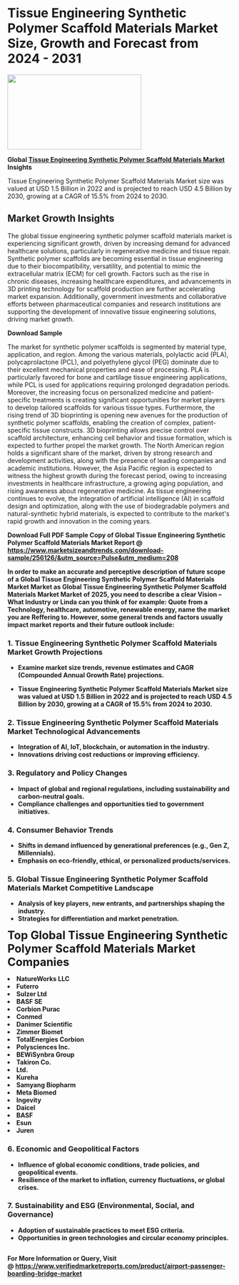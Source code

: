 <H1>Tissue Engineering Synthetic Polymer Scaffold Materials Market Size, Growth and Forecast from 2024 - 2031</H1><img class="aligncenter size-medium wp-image-584254" src="https://thirdeyenews.in/wp-content/uploads/2024/09/Global-Market-Research-300x168.jpeg" alt="" width="300" height="168" /><p><strong>Global&nbsp;<a href="https://www.marketsizeandtrends.com/download-sample/256126/&amp;utm_source=Pulse&amp;utm_medium=208">Tissue Engineering Synthetic Polymer Scaffold Materials Market</a> Insights</strong></p><p>Tissue Engineering Synthetic Polymer Scaffold Materials Market size was valued at USD 1.5 Billion in 2022 and is projected to reach USD 4.5 Billion by 2030, growing at a CAGR of 15.5% from 2024 to 2030.</p><p><h2>Market Growth Insights</h2> The global tissue engineering synthetic polymer scaffold materials market is experiencing significant growth, driven by increasing demand for advanced healthcare solutions, particularly in regenerative medicine and tissue repair. Synthetic polymer scaffolds are becoming essential in tissue engineering due to their biocompatibility, versatility, and potential to mimic the extracellular matrix (ECM) for cell growth. Factors such as the rise in chronic diseases, increasing healthcare expenditures, and advancements in 3D printing technology for scaffold production are further accelerating market expansion. Additionally, government investments and collaborative efforts between pharmaceutical companies and research institutions are supporting the development of innovative tissue engineering solutions, driving market growth. <p><strong>Download Sample</strong></p> The market for synthetic polymer scaffolds is segmented by material type, application, and region. Among the various materials, polylactic acid (PLA), polycaprolactone (PCL), and polyethylene glycol (PEG) dominate due to their excellent mechanical properties and ease of processing. PLA is particularly favored for bone and cartilage tissue engineering applications, while PCL is used for applications requiring prolonged degradation periods. Moreover, the increasing focus on personalized medicine and patient-specific treatments is creating significant opportunities for market players to develop tailored scaffolds for various tissue types. Furthermore, the rising trend of 3D bioprinting is opening new avenues for the production of synthetic polymer scaffolds, enabling the creation of complex, patient-specific tissue constructs. 3D bioprinting allows precise control over scaffold architecture, enhancing cell behavior and tissue formation, which is expected to further propel the market growth. The North American region holds a significant share of the market, driven by strong research and development activities, along with the presence of leading companies and academic institutions. However, the Asia Pacific region is expected to witness the highest growth during the forecast period, owing to increasing investments in healthcare infrastructure, a growing aging population, and rising awareness about regenerative medicine. As tissue engineering continues to evolve, the integration of artificial intelligence (AI) in scaffold design and optimization, along with the use of biodegradable polymers and natural-synthetic hybrid materials, is expected to contribute to the market's rapid growth and innovation in the coming years. <p><strong></p><p><span class=""><strong>Download Full PDF Sample Copy of Global Tissue Engineering Synthetic Polymer Scaffold Materials Market Report</strong> @ <a href="https://www.marketsizeandtrends.com/download-sample/256126/&amp;utm_source=Pulse&amp;utm_medium=208" target="_blank">https://www.marketsizeandtrends.com/download-sample/256126/&amp;utm_source=Pulse&amp;utm_medium=208</a></span></p><p>In order to make an accurate and perceptive description of future scope of a Global&nbsp;Tissue Engineering Synthetic Polymer Scaffold Materials Market Market as Global&nbsp;Tissue Engineering Synthetic Polymer Scaffold Materials Market Market of 2025, you need to describe a clear Vision &ndash; What Industry or Linda can you think of for example: Quote from a Technology, healthcare, automotive, renewable energy, name the market you are Reffering to. However, some general trends and factors usually impact market reports and their future outlook include:</p><h3>1.&nbsp;<strong>Tissue Engineering Synthetic Polymer Scaffold Materials Market Growth Projections</strong></h3><ul><li>Examine market size trends, revenue estimates and CAGR (Compounded Annual Growth Rate) projections.</li><li><p>Tissue Engineering Synthetic Polymer Scaffold Materials Market size was valued at USD 1.5 Billion in 2022 and is projected to reach USD 4.5 Billion by 2030, growing at a CAGR of 15.5% from 2024 to 2030.</p></li></ul><h3>2.&nbsp;<strong>Tissue Engineering Synthetic Polymer Scaffold Materials Market Technological Advancements</strong></h3><ul><li>Integration of AI, IoT, blockchain, or automation in the industry.</li><li>Innovations driving cost reductions or improving efficiency.</li></ul><h3>3.&nbsp;<strong>Regulatory and Policy Changes</strong></h3><ul><li>Impact of global and regional regulations, including sustainability and carbon-neutral goals.</li><li>Compliance challenges and opportunities tied to government initiatives.</li></ul><h3>4.&nbsp;<strong>Consumer Behavior Trends</strong></h3><ul><li>Shifts in demand influenced by generational preferences (e.g., Gen Z, Millennials).</li><li>Emphasis on eco-friendly, ethical, or personalized products/services.</li></ul><h3>5.&nbsp;<strong>Global Tissue Engineering Synthetic Polymer Scaffold Materials Market Competitive Landscape</strong></h3><ul><li>Analysis of key players, new entrants, and partnerships shaping the industry.</li><li>Strategies for differentiation and market penetration.</li></ul><p data-pm-slice="1 1 []"><span style="color: inherit; font-family: inherit; font-size: 25px;">Top Global Tissue Engineering Synthetic Polymer Scaffold Materials Market Companies</span></p><div class="" data-test-id=""><p><li>NatureWorks LLC</li><li> Futerro</li><li> Sulzer Ltd</li><li> BASF SE</li><li> Corbion Purac</li><li> Conmed</li><li> Danimer Scientific</li><li> Zimmer Biomet</li><li> TotalEnergies Corbion</li><li> Polysciences Inc.</li><li> BEWiSynbra Group</li><li> Takiron Co.</li><li> Ltd.</li><li> Kureha</li><li> Samyang Biopharm</li><li> Meta Biomed</li><li> Ingevity</li><li> Daicel</li><li> BASF</li><li> Esun</li><li> Juren</li></p></div><h3>6.&nbsp;<strong>Economic and Geopolitical Factors</strong></h3><ul><li>Influence of global economic conditions, trade policies, and geopolitical events.</li><li>Resilience of the market to inflation, currency fluctuations, or global crises.</li></ul><h3>7.&nbsp;<strong>Sustainability and ESG (Environmental, Social, and Governance)</strong></h3><ul><li>Adoption of sustainable practices to meet ESG criteria.</li><li>Opportunities in green technologies and circular economy principles.</li></ul><h2><strong style="font-size: 14px;">For More Information or Query, Visit @&nbsp;</strong><a style="background-color: #ffffff; font-size: 14px;" href="https://www.marketsizeandtrends.com/report/tissue-engineering-synthetic-polymer-scaffold-materials-market/" target="_blank">https://www.verifiedmarketreports.com/product/airport-passenger-boarding-bridge-market</a></h2>
